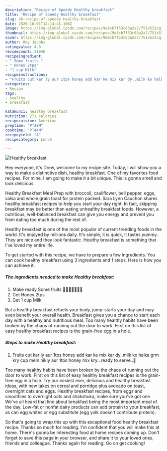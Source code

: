 ```yaml
---
description: "Recipe of Speedy Healthy breakfast"
title: "Recipe of Speedy Healthy breakfast"
slug: 48-recipe-of-speedy-healthy-breakfast
date: 2020-10-01T14:14:45.106Z
image: https://img-global.cpcdn.com/recipes/9e8cb7f53c63a2a7/751x532cq70/healthy-breakfast-recipe-main-photo.jpg
thumbnail: https://img-global.cpcdn.com/recipes/9e8cb7f53c63a2a7/751x532cq70/healthy-breakfast-recipe-main-photo.jpg
cover: https://img-global.cpcdn.com/recipes/9e8cb7f53c63a2a7/751x532cq70/healthy-breakfast-recipe-main-photo.jpg
author: Roy Jacobs
ratingvalue: 4.8
reviewcount: 31046
recipeingredient:
- " Some fruits "
- " Honey 2tps"
- "1 cup Milk"
recipeinstructions:
- "Fruits cut kar ly aur 1tps honey add kar ke mix kar dy..milk ko halka grm kry cup mein nikly aur 1tps honey mix kry...ready to serve..🍴"
categories:
- Recipe
tags:
- healthy
- breakfast

katakunci: healthy breakfast 
nutrition: 271 calories
recipecuisine: American
preptime: "PT28M"
cooktime: "PT44M"
recipeyield: "4"
recipecategory: Lunch

---
```



![Healthy breakfast](https://img-global.cpcdn.com/recipes/9e8cb7f53c63a2a7/751x532cq70/healthy-breakfast-recipe-main-photo.jpg)

Hey everyone, it's Drew, welcome to my recipe site. Today, I will show you a way to make a distinctive dish, healthy breakfast. One of my favorites food recipes. For mine, I am going to make it a bit unique. This is gonna smell and look delicious.

Healthy Breakfast Meal Prep with broccoli, cauliflower, bell pepper, eggs, salsa and whole grain toast for protein packed. Sara Lynn Cauchon shares healthy breakfast recipes to help you start your day right. In fact, skipping breakfast may be better than eating unhealthy breakfast foods. However, a nutritious, well-balanced breakfast can give you energy and prevent you from eating too much during the rest of.

Healthy breakfast is one of the most popular of current trending foods in the world. It's enjoyed by millions daily. It's simple, it is quick, it tastes yummy. They are nice and they look fantastic. Healthy breakfast is something that I've loved my entire life.


To get started with this recipe, we have to prepare a few ingredients. You can cook healthy breakfast using 3 ingredients and 1 steps. Here is how you can achieve it.

<!--inarticleads1-->

##### The ingredients needed to make Healthy breakfast:

1. Make ready  Some fruits 🍎🍇🍌🍒🍓🥭🍐
1. Get  Honey 2tps
1. Get 1 cup Milk


But a healthy breakfast refuels your body, jump-starts your day and may even benefit your overall health. Breakfast gives you a chance to start each day with a healthy and nutritious meal. Too many healthy habits have been broken by the chaos of running out the door to work. First on this list of easy healthy breakfast recipes is the grain-free egg in a hole. 

<!--inarticleads2-->

##### Steps to make Healthy breakfast:

1. Fruits cut kar ly aur 1tps honey add kar ke mix kar dy..milk ko halka grm kry cup mein nikly aur 1tps honey mix kry...ready to serve..🍴


Too many healthy habits have been broken by the chaos of running out the door to work. First on this list of easy healthy breakfast recipes is the grain-free egg in a hole. Try our easiest ever, delicious and healthy breakfast ideas, with new takes on cereal and porridge plus avocado on toast, overnight oats and eggs. Healthy breakfast recipes, from eggs and smoothies to overnight oats and shakshuka, make sure you&#39;ve got one We&#39;ve all heard that line about breakfast being the most important meal of the day. Low-fat or nonfat dairy products can add protein to your breakfast, as can egg whites or egg substitute (egg yolk doesn&#39;t contribute protein). 

So that's going to wrap this up with this exceptional food healthy breakfast recipe. Thanks so much for reading. I'm confident that you will make this at home. There's gonna be interesting food at home recipes coming up. Don't forget to save this page in your browser, and share it to your loved ones, friends and colleague. Thanks again for reading. Go on get cooking!
